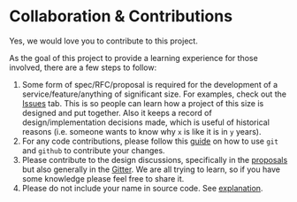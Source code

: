 # Collaboration & Contributions

Yes, we would love you to contribute to this project.

As the goal of this project to provide a learning experience for those involved, there are a few steps to follow:

  1. Some form of spec/RFC/proposal is required for the development of a service/feature/anything of significant size. For examples, check out the [Issues][issues] tab. This is so people can learn how a project of this size is designed and put together. Also it keeps a record of design/implementation decisions made, which is useful of historical reasons (i.e. someone wants to know why `x` is like it is in `y` years).
  2. For any code contributions, please follow this [guide][gitguide] on how to use `git` and `github` to contribute your changes.
  3. Please contribute to the design discussions, specifically in the [proposals][proposals] but also generally in the [Gitter][gitter]. We are all trying to learn, so if you have some knowledge please feel free to share it.
  4. Please do not include your name in source code. See [explanation][explanation].


[issues]: https://github.com/codenetwork/CodeNetworkTV/issues
[gitter]: https://gitter.im/codenetwork/CodeNetworkTV
[proposals]: https://github.com/codenetwork/CodeNetworkTV/issues?q=label%3Aproposal
[gitguide]: https://github.com/codenetwork/CodeNetworkTV/blob/master/how-to-git.md
[explanation]: https://github.com/codenetwork/CodeNetworkTV/wiki/Explanations#explanation-for-no-author-comments-in-source-code-rule